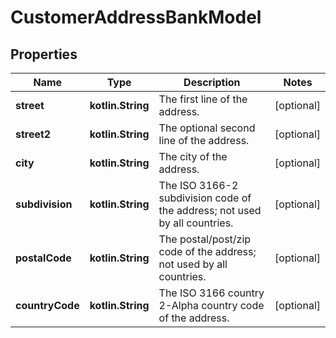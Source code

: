 
# CustomerAddressBankModel

## Properties
Name | Type | Description | Notes
------------ | ------------- | ------------- | -------------
**street** | **kotlin.String** | The first line of the address. |  [optional]
**street2** | **kotlin.String** | The optional second line of the address. |  [optional]
**city** | **kotlin.String** | The city of the address. |  [optional]
**subdivision** | **kotlin.String** | The ISO 3166-2 subdivision code of the address; not used by all countries. |  [optional]
**postalCode** | **kotlin.String** | The postal/post/zip code of the address; not used by all countries. |  [optional]
**countryCode** | **kotlin.String** | The ISO 3166 country 2-Alpha country code of the address. |  [optional]



